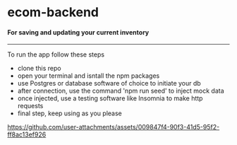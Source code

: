 # ecom-backend

#### For saving and updating your current inventory

---

To run the app follow these steps
- clone this repo
- open your terminal and isntall the npm packages
- use Postgres or database software of choice to initiate your db
- after connection, use the command 'npm run seed' to inject mock data
- once injected, use a testing software like Insomnia to make http requests
- final step, keep using as you please

https://github.com/user-attachments/assets/009847f4-90f3-41d5-95f2-ff8ac13ef926

